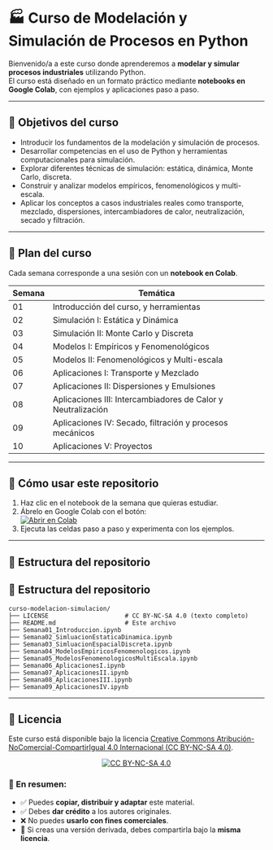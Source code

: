 # 🏭 Curso de Modelación y Simulación de Procesos en Python

Bienvenido/a a este curso donde aprenderemos a **modelar y simular procesos industriales** utilizando Python.  
El curso está diseñado en un formato práctico mediante **notebooks en Google Colab**, con ejemplos y aplicaciones paso a paso.  

---

## 🎯 Objetivos del curso
- Introducir los fundamentos de la modelación y simulación de procesos.  
- Desarrollar competencias en el uso de Python y herramientas computacionales para simulación.  
- Explorar diferentes técnicas de simulación: estática, dinámica, Monte Carlo, discreta.  
- Construir y analizar modelos empíricos, fenomenológicos y multi-escala.  
- Aplicar los conceptos a casos industriales reales como transporte, mezclado, dispersiones, intercambiadores de calor, neutralización, secado y filtración.  

---

## 📅 Plan del curso

Cada semana corresponde a una sesión con un **notebook en Colab**.  

| Semana |  Temática                                                                 |
|--------|--------------------------------------------------------------------------|
| 01     | Introducción del curso, y herramientas                                   |
| 02     | Simulación I: Estática y Dinámica                                        |
| 03     | Simulación II: Monte Carlo y Discreta                                    |
| 04     | Modelos I: Empíricos y Fenomenológicos                                   |
| 05     | Modelos II: Fenomenológicos y Multi-escala                              |
| 06     | Aplicaciones I: Transporte y Mezclado                                  |
| 07     | Aplicaciones II: Dispersiones y Emulsiones                             |
| 08     | Aplicaciones III: Intercambiadores de Calor y Neutralización           |
| 09     | Aplicaciones IV: Secado, filtración y procesos mecánicos               |
| 10     | Aplicaciones V: Proyectos                                              |

---

## 🚀 Cómo usar este repositorio
1. Haz clic en el notebook de la semana que quieras estudiar.  
2. Ábrelo en Google Colab con el botón:  
   [![Abrir en Colab](https://colab.research.google.com/assets/colab-badge.svg)](https://colab.research.google.com)  
3. Ejecuta las celdas paso a paso y experimenta con los ejemplos.  

---

## 📂 Estructura del repositorio

## 📂 Estructura del repositorio

```text
curso-modelacion-simulacion/
├── LICENSE                     # CC BY-NC-SA 4.0 (texto completo)
├── README.md                   # Este archivo
├── Semana01_Introduccion.ipynb
├── Semana02_SimluacionEstaticaDinamica.ipynb
├── Semana03_SimluacionEspacialDiscreta.ipynb
├── Semana04_ModelosEmpiricosFenomenologicos.ipynb
├── Semana05_ModelosFenomenologicosMultiEscala.ipynb
├── Semana06_AplicacionesI.ipynb
├── Semana07_AplicacionesII.ipynb
├── Semana08_AplicacionesIII.ipynb
├── Semana09_AplicacionesIV.ipynb
```
---

## 📜 Licencia

Este curso está disponible bajo la licencia 
[Creative Commons Atribución-NoComercial-CompartirIgual 4.0 Internacional (CC BY-NC-SA 4.0)](https://creativecommons.org/licenses/by-nc-sa/4.0/deed.es).

<p align="center">
  <a href="https://creativecommons.org/licenses/by-nc-sa/4.0/">
    <img src="https://licensebuttons.net/l/by-nc-sa/4.0/88x31.png" alt="CC BY-NC-SA 4.0">
  </a>
</p>

### 📖 En resumen:
- ✅ Puedes **copiar, distribuir y adaptar** este material.  
- ✅ Debes **dar crédito** a los autores originales.  
- ❌ No puedes **usarlo con fines comerciales**.  
- 🔄 Si creas una versión derivada, debes compartirla bajo la **misma licencia**.  

